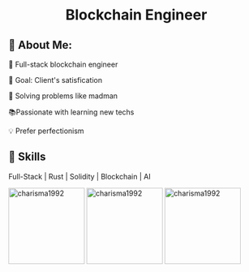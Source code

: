 <h1 align="center">Blockchain Engineer</h1>
<p align="center">
  <div>
    <h2>🌟 About Me:</h2>
    <p> 💪 Full-stack blockchain engineer</p>
    <p> 🎯 Goal: Client's satisfication </p>
    <p> 🔑 Solving problems like madman</p>
    <p> 📚Passionate with learning new techs</p>
    <p> 💡 Prefer perfectionism</p>
  </div> 
  <div>
  <h2>🌟 Skills</h2>
  <p>Full-Stack | Rust | Solidity | Blockchain | AI</p></div>
<p>
  <img  height = "150em" src="https://github-readme-stats.vercel.app/api/top-langs?username=charisma1992&show_icons=true&locale=en&layout=compact&theme=one_dark_pro" alt="charisma1992" />
  <img  height = "150em"  src="https://github-readme-stats.vercel.app/api?username=charisma1992&theme=one_dark_pro&show_icons=true&locale=en" alt="charisma1992" />
  <img  height = "150em"  src="https://github-readme-streak-stats.herokuapp.com/?user=charisma1992&&theme=one_dark_pro" alt="charisma1992" />
</p>
